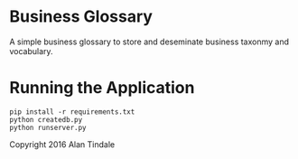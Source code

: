 # Business Glossary

A simple business glossary to store and deseminate business taxonmy and vocabulary.

# Running the Application

```
pip install -r requirements.txt
python createdb.py
python runserver.py
```

Copyright 2016 Alan Tindale